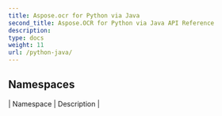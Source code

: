 ```yaml
---
title: Aspose.ocr for Python via Java
second_title: Aspose.OCR for Python via Java API Reference
description: 
type: docs
weight: 11
url: /python-java/
---
```


## Namespaces
| Namespace | Description |